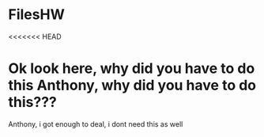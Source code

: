 # FilesHW
<<<<<<< HEAD

Ok look here, why did you have to do this Anthony, why did you have to do this???
=======
Anthony, i got enough to deal, i dont need this as well
>>>>>>> 
